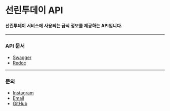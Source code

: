 # 선린투데이 API

#### 선린투데이 서비스에 사용되는 급식 정보를 제공하는 API입니다.

---

### API 문서
- [Swagger](https://api.sunrin.kr/docs)
- [Redoc](https://api.sunrin.kr/redoc)

---

### 문의
- [Instagram]((https://instagram.com/sunrin_today))
- [Email](mailto:jeewon.kwon.0817@gmail.com)
- [GitHub](https://github.com/sunrin-project)